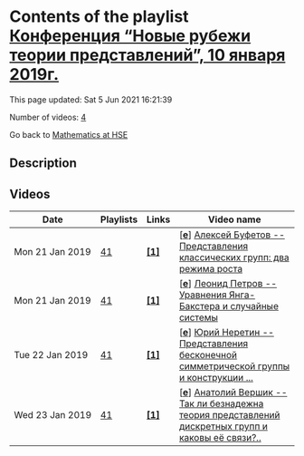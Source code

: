 # Contents of the playlist [Конференция “Новые рубежи теории представлений”, 10 января 2019г.](https://www.youtube.com/playlist?list=PLq3E5oubNNoB2EaaQiSDJk_uVqgQ4GLBE)

This page updated: Sat 5 Jun 2021 16:21:39

Number of videos: [4](#videos)

Go back to [Mathematics at HSE](../README.md)

## Description



## Videos

|Date|Playlists|Links|Video name|
|---|---|---|---|
| Mon&nbsp;21&nbsp;Jan&nbsp;2019 | [41](../playlists/41 "Конференция “Новые рубежи теории представлений”, 10 января 2019г.") | [**[1]**](https://crei.skoltech.ru/cas/ru/calendar-ru/conf190108/) | [[**e**](https://studio.youtube.com/video/vlrJq7i5bp0/edit "Edit")] [Алексей Буфетов -- Представления классических групп: два режима роста](https://www.youtube.com/watch?v=vlrJq7i5bp0&list=PLq3E5oubNNoB2EaaQiSDJk_uVqgQ4GLBE "Асимптотическая теория представлений изучает свойства представлений групп растущего размера. Для классических групп выделены два режима роста. Один из них связан с представлениями бесконечномерных групп, в то время как второй связан с комбинаторно-вероятностными моделями замощений. Я расскажу про сходства и различия между этими двумя случаями   “Новые рубежи теории представлений”  Международная конференция посвящена 70-летию профессора Григория Иосифовича Ольшанского  Сколтех / 8-10 января 2019 г.  https://crei.skoltech.ru/cas/ru/calendar-ru/conf190108/") |
| Mon&nbsp;21&nbsp;Jan&nbsp;2019 | [41](../playlists/41 "Конференция “Новые рубежи теории представлений”, 10 января 2019г.") | [**[1]**](https://crei.skoltech.ru/cas/ru/calendar-ru/conf190108/) | [[**e**](https://studio.youtube.com/video/nX9KzstdI0k/edit "Edit")] [Леонид Петров -- Уравнения Янга-Бакстера и случайные системы](https://www.youtube.com/watch?v=nX9KzstdI0k&list=PLq3E5oubNNoB2EaaQiSDJk_uVqgQ4GLBE "“Новые рубежи теории представлений”  Международная конференция посвящена 70-летию профессора Григория Иосифовича Ольшанского  Сколтех / 8-10 января 2019 г.  https://crei.skoltech.ru/cas/ru/calendar-ru/conf190108/") |
| Tue&nbsp;22&nbsp;Jan&nbsp;2019 | [41](../playlists/41 "Конференция “Новые рубежи теории представлений”, 10 января 2019г.") | [**[1]**](https://crei.skoltech.ru/cas/ru/calendar-ru/conf190108/) | [[**e**](https://studio.youtube.com/video/d1HTlDAWKbM/edit "Edit")] [Юрий Неретин -- Представления бесконечной симметрической группы и конструкции ...](https://www.youtube.com/watch?v=d1HTlDAWKbM&list=PLq3E5oubNNoB2EaaQiSDJk_uVqgQ4GLBE "Юрий Неретин -- Представления бесконечной симметрической группы и конструкции типа топологических теорий поля  Пусть S ∞ – группа финитных перестановок натурального ряда. Рассмотрим произведение G = S ∞ х S ∞ х S ∞ трех копий S ∞, рассмотрим ее диагональ K ≅ S ∞. В диагонали рассматривается семейство подгрупп Kα – стабилизаторов точек 1, 2, … , α ∈ N. Берутся множества двойных классов смежности P (α, β) = K α \ G / K β. Оказывается, что существует естественное ассоциативное умножение P (α, β) х P (β, γ) → P (α, γ), так что мы получаем структуру категории L. Мы описываем эту категорию в комбинаторных терминах, двойным классам смежности соответствуют триангулированные раскрашенные двумерные поверхности, а умножение похоже на склейку кобордизмов. Более того, любому унитарному представлению группы G канонически соответствует представление категории L, а представлениям категории L соответствуют представления G, непрерывные в некоторой топологии. Похожие явления возникают для большого класса пар G ⊂ K, связанных с S ∞. В обсуждаемом случае множество P (0, 0) находится в однозначном соответствии с множеством функций Белого, что, впрочем, не имеет объяснений.  https://crei.skoltech.ru/cas/ru/calendar-ru/conf190108/") |
| Wed&nbsp;23&nbsp;Jan&nbsp;2019 | [41](../playlists/41 "Конференция “Новые рубежи теории представлений”, 10 января 2019г.") | [**[1]**](https://crei.skoltech.ru/cas/ru/calendar-ru/conf190108/) | [[**e**](https://studio.youtube.com/video/eXL6VCoGEb4/edit "Edit")] [Анатолий Вершик -- Так ли безнадежна теория представлений дискретных групп и каковы её связи?..](https://www.youtube.com/watch?v=eXL6VCoGEb4&list=PLq3E5oubNNoB2EaaQiSDJk_uVqgQ4GLBE "Анатолий Вершик -- Так ли безнадежна теория представлений дискретных групп и каковы её связи? Каковы в этом отношении уроки долгого изучения представлений бесконечной симметрической группы?  Соображения о разложениях фактор-представлений на неприводимые; бернуллиевская версия регулярного представления S Bbb N  https://crei.skoltech.ru/cas/ru/calendar-ru/conf190108/") |
